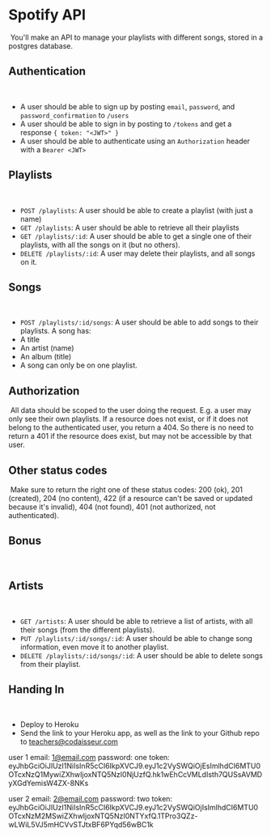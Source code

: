 # Spotify API
​
You'll make an API to manage your playlists with different songs, stored in a postgres database.
​
## Authentication
​
 * A user should be able to sign up by posting `email`, `password`, and `password_confirmation` to `/users`
 * A user should be able to sign in by posting to `/tokens` and get a response `{ token: "<JWT>" }`
 * A user should be able to authenticate using an `Authorization` header with a `Bearer <JWT>`
​
## Playlists
​
 * `POST /playlists`: A user should be able to create a playlist (with just a name)
 * `GET /playlists`: A user should be able to retrieve all their playlists
 * `GET /playlists/:id`: A user should be able to get a single one of their playlists, with all the songs on it (but no others).
 * `DELETE /playlists/:id`: A user may delete their playlists, and all songs on it.
​
## Songs
​
 * `POST /playlists/:id/songs`: A user should be able to add songs to their playlists. A song has:
  * A title
  * An artist (name)
  * An album (title)
 * A song can only be on one playlist.
​
## Authorization
​
All data should be scoped to the user doing the request. E.g. a user may only see their own playlists. If a resource does not
exist, or if it does not belong to the authenticated user, you return a 404. So there is no need to return a 401 if the resource
does exist, but may not be accessible by that user.
​
## Other status codes
​
Make sure to return the right one of these status codes: 200 (ok), 201 (created), 204 (no content), 422 (if a resource can't be saved or updated because it's invalid), 404 (not found), 401 (not authorized, not authenticated).
​
## Bonus
​
## Artists
​
 * `GET /artists`: A user should be able to retrieve a list of artists, with all their songs (from the different playlists).
 * `PUT /playlists/:id/songs/:id`: A user should be able to change song information, even move it to another playlist.
 * `DELETE /playlists/:id/songs/:id`: A user should be able to delete songs from their playlist.
​
## Handing In
​
 * Deploy to Heroku
 * Send the link to your Heroku app, as well as the link to your Github repo to teachers@codaisseur.com

 user 1
 email: 1@email.com
 password: one
 token: eyJhbGciOiJIUzI1NiIsInR5cCI6IkpXVCJ9.eyJ1c2VySWQiOjEsImlhdCI6MTU0OTcxNzQ1MywiZXhwIjoxNTQ5NzI0NjUzfQ.hk1wEhCcVMLdIsth7QUSsAVMDyXGdYemisW4ZX-8NKs

 user 2
 email: 2@email.com
 password: two
 token: eyJhbGciOiJIUzI1NiIsInR5cCI6IkpXVCJ9.eyJ1c2VySWQiOjIsImlhdCI6MTU0OTcxNzM2MSwiZXhwIjoxNTQ5NzI0NTYxfQ.1TPro3QZz-wLWiL5VJ5mHCVvSTJtxBF6PYqd56wBC1k

